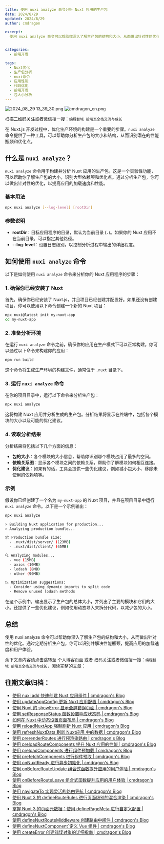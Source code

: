 ```yaml
---
title: 使用 nuxi analyze 命令分析 Nuxt 应用的生产包
date: 2024/8/29
updated: 2024/8/29
author: cmdragon

excerpt:
  使用 nuxi analyze 命令可以帮助你深入了解生产包的结构和大小，从而做出针对性的优化。通过定期分析生产包，你可以识别并解决性能瓶颈，提高应用的加载速度和用户体验。


categories:
  - 前端开发

tags:
  - Nuxt优化
  - 生产包分析
  - nuxi命令
  - 应用性能
  - 代码优化
  - 前端开发
  - 包大小分析
---
```


<img src="https://static.amd794.com/blog/images/2024_08_29 13_39_30.png@blog" title="2024_08_29 13_39_30.png" alt="2024_08_29 13_39_30.png"/>

<img src="https://static.amd794.com/blog/images/cmdragon_cn.png" title="cmdragon_cn.png" alt="cmdragon_cn.png"/>


扫描[二维码](https://static.amd794.com/blog/images/cmdragon_cn.png)关注或者微信搜一搜：`编程智域 前端至全栈交流与成长`

在 Nuxt.js 开发过程中，优化生产环境的构建是一个重要的步骤。`nuxi analyze` 命令提供了一种工具，可以帮助你分析生产包的大小和结构，从而识别潜在的性能瓶颈和优化点。

## 什么是 `nuxi analyze`？

`nuxi analyze` 命令用于构建并分析 Nuxt 应用的生产包。这是一个实验性功能，可以帮助你了解生产包的大小，识别大型依赖项和优化点。通过分析生产包，你可以做出针对性的优化，以提高应用的加载速度和性能。

### 基本用法

```bash
npx nuxi analyze [--log-level] [rootDir]
```

### 参数说明

- **rootDir**：目标应用程序的目录，默认为当前目录 (`.`)。如果你的 Nuxt 应用不在当前目录，可以指定其他路径。
- **--log-level**：设置日志级别，以控制分析过程中输出的详细程度。

## 如何使用 `nuxi analyze` 命令

以下是如何使用 `nuxi analyze` 命令来分析你的 Nuxt 应用程序的步骤：

### 1. 确保你已经安装了 Nuxt

首先，确保你已经安装了 Nuxt.js，并且项目已经创建并配置好。如果还没有创建项目，你可以使用以下命令创建一个新的 Nuxt 项目：

```bash
npx nuxi@latest init my-nuxt-app
cd my-nuxt-app
```

### 2. 准备分析环境

在运行 `nuxi analyze` 命令之前，确保你的应用在生产模式下可以正常构建。你可以通过以下命令来构建你的应用：

```bash
npm run build
```

这个命令将生成生产环境的构建文件，通常位于 `.nuxt` 目录下。

### 3. 运行 `nuxi analyze` 命令

在你的项目目录中，运行以下命令来分析生产包：

```bash
npx nuxi analyze
```

这将构建 Nuxt 应用并分析生成的生产包。分析结果将显示在终端中，包括各个模块的大小以及可能的优化建议。

### 4. 读取分析结果

分析结果将包括以下几个方面的信息：

- **包的大小**：各个模块的大小信息，帮助你识别哪个模块占用了最多的空间。
- **依赖关系图**：显示各个模块之间的依赖关系，帮助你了解模块如何相互连接。
- **优化建议**：如果有的话，工具会提供一些优化建议，例如减小包大小、移除未使用的依赖项等。

### 示例

假设你已经创建了一个名为 `my-nuxt-app` 的 Nuxt 项目，并且在项目目录中运行 `nuxi analyze` 命令。以下是一个示例输出：

```bash
npx nuxi analyze

> Building Nuxt application for production...
> Analyzing production bundle...

📦 Production bundle size:
  - .nuxt/dist/server/ (123MB)
  - .nuxt/dist/client/ (45MB)

🔍 Analyzing modules...
  - vue (15MB)
  - axios (10MB)
  - lodash (8MB)
  - other (90MB)

📉 Optimization suggestions:
  - Consider using dynamic imports to split code
  - Remove unused lodash methods
```

在这个示例中，输出显示了生产包的总体大小，并列出了主要的模块和它们的大小。还提供了一些优化建议，例如使用动态导入来拆分代码，以减少包的大小。

## 总结

使用 nuxi analyze 命令可以帮助你深入了解生产包的结构和大小，从而做出针对性的优化。通过定期分析生产包，你可以识别并解决性能瓶颈，提高应用的加载速度和用户体验。

余下文章内容请点击跳转至 个人博客页面 或者 扫码关注或者微信搜一搜：`编程智域 前端至全栈交流与成长`，阅读完整的文章：

## 往期文章归档：

- [使用 nuxi add 快速创建 Nuxt 应用组件 | cmdragon's Blog](https://blog.cmdragon.cn/posts/52ca85d04329/)
- [使用 updateAppConfig 更新 Nuxt 应用配置 | cmdragon's Blog](https://blog.cmdragon.cn/posts/17068dabc456/)
- [使用 Nuxt 的 showError 显示全屏错误页面 | cmdragon's Blog](https://blog.cmdragon.cn/posts/4f44ac49742b/)
- [使用 setResponseStatus 函数设置响应状态码 | cmdragon's Blog](https://blog.cmdragon.cn/posts/0e3e22c2447a/)
- [如何在 Nuxt 中动态设置页面布局 | cmdragon's Blog](https://blog.cmdragon.cn/posts/6168aad26848/)
- [使用 reloadNuxtApp 强制刷新 Nuxt 应用 | cmdragon's Blog](https://blog.cmdragon.cn/posts/c2c24219f5c0/)
- [使用 refreshNuxtData 刷新 Nuxt应用 中的数据 | cmdragon's Blog](https://blog.cmdragon.cn/posts/7696049934fb/)
- [使用 prerenderRoutes 进行预渲染路由 | cmdragon's Blog](https://blog.cmdragon.cn/posts/b28890e5d54d/)
- [使用 preloadRouteComponents 提升 Nuxt 应用的性能 | cmdragon's Blog](https://blog.cmdragon.cn/posts/851697425a66/)
- [使用 preloadComponents 进行组件预加载 | cmdragon's Blog](https://blog.cmdragon.cn/posts/6f58e9a6735b/)
- [使用 prefetchComponents 进行组件预取 | cmdragon's Blog](https://blog.cmdragon.cn/posts/a73257bce752/)
- [使用 onNuxtReady 进行异步初始化 | cmdragon's Blog](https://blog.cmdragon.cn/posts/64b599de0716/)
- [使用 onBeforeRouteUpdate 组合式函数提升应用的用户体验 | cmdragon's Blog](https://blog.cmdragon.cn/posts/cdd338b2e728/)
- [使用 onBeforeRouteLeave 组合式函数提升应用的用户体验 | cmdragon's Blog](https://blog.cmdragon.cn/posts/cfb92785e131/)
- [使用 navigateTo 实现灵活的路由导航 | cmdragon's Blog](https://blog.cmdragon.cn/posts/30bdc45ab749/)
- [使用 Nuxt 3 的 defineRouteRules 进行页面级别的混合渲染 | cmdragon's Blog](https://blog.cmdragon.cn/posts/4a1749875882/)
- [掌握 Nuxt 3 的页面元数据：使用 definePageMeta 进行自定义配置 | cmdragon's Blog](https://blog.cmdragon.cn/posts/6f827ad7a980/)
- [使用 defineNuxtRouteMiddleware 创建路由中间件 | cmdragon's Blog](https://blog.cmdragon.cn/posts/30f5cad8adaa/)
- [使用 defineNuxtComponent`定义 Vue 组件 | cmdragon's Blog](https://blog.cmdragon.cn/posts/df9c2cf37c29/)
- [使用 createError 创建错误对象的详细指南 | cmdragon's Blog](https://blog.cmdragon.cn/posts/93b5a8ec52df/)
-


